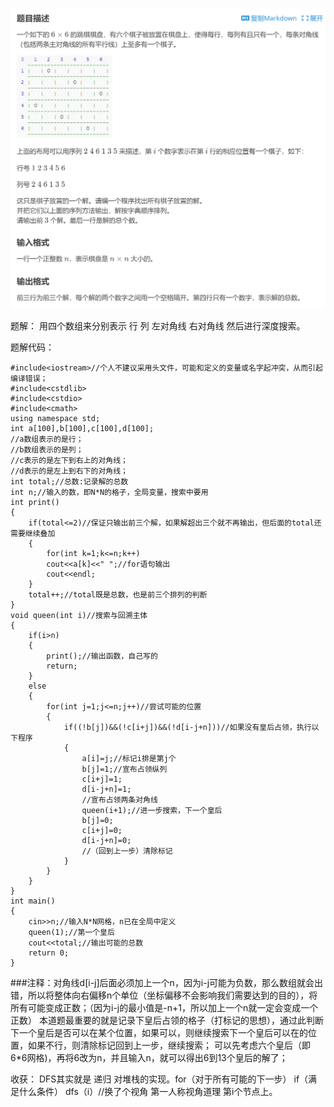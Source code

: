 
![](attachments/八皇后问题（深度优先搜索）_image_0.png)

题解：
用四个数组来分别表示 行 列 左对角线 右对角线
然后进行深度搜索。

题解代码：
```
#include<iostream>//个人不建议采用头文件，可能和定义的变量或名字起冲突，从而引起编译错误；
#include<cstdlib>
#include<cstdio>
#include<cmath>
using namespace std;
int a[100],b[100],c[100],d[100];
//a数组表示的是行；
//b数组表示的是列；
//c表示的是左下到右上的对角线；
//d表示的是左上到右下的对角线；
int total;//总数:记录解的总数
int n;//输入的数，即N*N的格子，全局变量，搜索中要用
int print()
{
    if(total<=2)//保证只输出前三个解，如果解超出三个就不再输出，但后面的total还需要继续叠加
    {
        for(int k=1;k<=n;k++)
        cout<<a[k]<<" ";//for语句输出
        cout<<endl;
    }
    total++;//total既是总数，也是前三个排列的判断
}
void queen(int i)//搜索与回溯主体
{
    if(i>n)
    {
        print();//输出函数，自己写的
        return;
    }
    else
    {
        for(int j=1;j<=n;j++)//尝试可能的位置
        {
            if((!b[j])&&(!c[i+j])&&(!d[i-j+n]))//如果没有皇后占领，执行以下程序
            {
                a[i]=j;//标记i排是第j个
                b[j]=1;//宣布占领纵列
                c[i+j]=1;
                d[i-j+n]=1;
                //宣布占领两条对角线
                queen(i+1);//进一步搜索，下一个皇后
                b[j]=0;
                c[i+j]=0;
                d[i-j+n]=0;
                //（回到上一步）清除标记
            }
        }
    }
}
int main()
{    
    cin>>n;//输入N*N网格，n已在全局中定义
    queen(1);//第一个皇后
    cout<<total;//输出可能的总数
    return 0;
}
```
###注释：对角线d[i-j]后面必须加上一个n，因为i-j可能为负数，那么数组就会出错，所以将整体向右偏移n个单位（坐标偏移不会影响我们需要达到的目的），将所有可能变成正数；（因为i-j的最小值是-n+1，所以加上一个n就一定会变成一个正数）
本道题最重要的就是记录下皇后占领的格子（打标记的思想），通过此判断下一个皇后是否可以在某个位置，如果可以，则继续搜索下一个皇后可以在的位置，如果不行，则清除标记回到上一步，继续搜索；
可以先考虑六个皇后（即6*6网格)，再将6改为n，并且输入n，就可以得出6到13个皇后的解了；

收获：
DFS其实就是 递归 对堆栈的实现。for（对于所有可能的下一步）
                    if（满足什么条件）
                    dfs（i）//换了个视角 第一人称视角道理 第i个节点上。